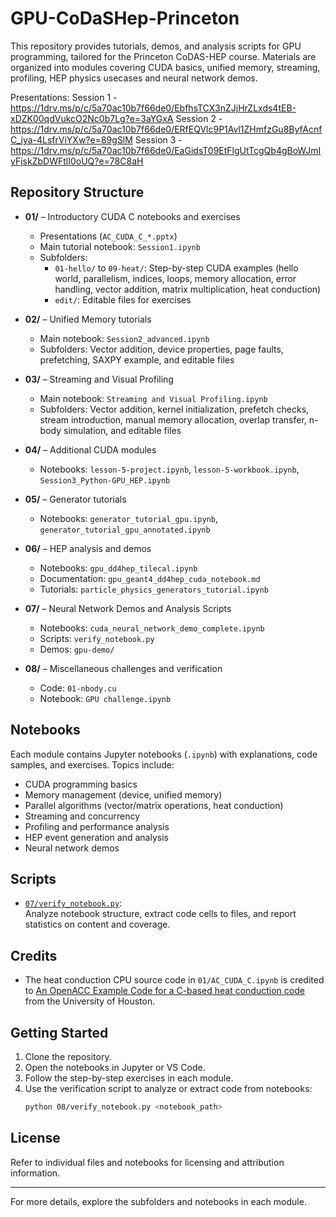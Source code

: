<!--
README Documentation Comment

This README provides an overview of the GPU-CoDaSHep-Princeton repository, which contains tutorials, demos, and analysis scripts for GPU programming in the context of the Princeton CoDAS-HEP course. It details the repository structure, including modules on CUDA basics, unified memory, streaming, profiling, advanced topics, neural network demos, analysis scripts, and notebook verification tools. The README also lists available presentations, describes the contents and purpose of each module, and provides instructions for getting started and using the verification script. Attribution for external code and licensing information are included. The document is intended to guide users through the repository's resources and facilitate learning and analysis of GPU programming techniques.
-->
# GPU-CoDaSHep-Princeton

This repository provides tutorials, demos, and analysis scripts for GPU programming, tailored for the Princeton CoDAS-HEP course. Materials are organized into modules covering CUDA basics, unified memory, streaming, profiling, HEP physics usecases and neural network demos.



Presentations:
Session 1 - https://1drv.ms/p/c/5a70ac10b7f66de0/EbfhsTCX3nZJjHrZLxds4tEB-xDZK00qdVukcO2Nc0b7Lg?e=3aYGxA
Session 2 - https://1drv.ms/p/c/5a70ac10b7f66de0/ERfEQVlc9P1Avl1ZHmfzGu8ByfAcnfC_iya-4LsfrViYXw?e=89gSlM
Session 3 - https://1drv.ms/p/c/5a70ac10b7f66de0/EaGidsT09EtFlgUtTcgQb4gBoWJmIyFjskZbDWFtlI0oUQ?e=78C8aH



## Repository Structure

- **01/** – Introductory CUDA C notebooks and exercises  
  - Presentations (`AC_CUDA_C_*.pptx`)
  - Main tutorial notebook: `Session1.ipynb`
  - Subfolders:  
    - `01-hello/` to `09-heat/`: Step-by-step CUDA examples (hello world, parallelism, indices, loops, memory allocation, error handling, vector addition, matrix multiplication, heat conduction)  
    - `edit/`: Editable files for exercises

- **02/** – Unified Memory tutorials  
  - Main notebook: `Session2_advanced.ipynb`
  - Subfolders: Vector addition, device properties, page faults, prefetching, SAXPY example, and editable files

- **03/** – Streaming and Visual Profiling  
  - Main notebook: `Streaming and Visual Profiling.ipynb`
  - Subfolders: Vector addition, kernel initialization, prefetch checks, stream introduction, manual memory allocation, overlap transfer, n-body simulation, and editable files

- **04/** – Additional CUDA modules  
  - Notebooks: `lesson-5-project.ipynb`, `lesson-5-workbook.ipynb`, `Session3_Python-GPU_HEP.ipynb`

- **05/** – Generator tutorials  
  - Notebooks: `generator_tutorial_gpu.ipynb`, `generator_tutorial_gpu_annotated.ipynb`

- **06/** – HEP analysis and demos  
  - Notebooks: `gpu_dd4hep_tilecal.ipynb`
  - Documentation: `gpu_geant4_dd4hep_cuda_notebook.md`
  - Tutorials: `particle_physics_generators_tutorial.ipynb`

- **07/** – Neural Network Demos and Analysis Scripts  
  - Notebooks: `cuda_neural_network_demo_complete.ipynb`
  - Scripts: `verify_notebook.py`
  - Demos: `gpu-demo/`

- **08/** – Miscellaneous challenges and verification  
  - Code: `01-nbody.cu`
  - Notebook: `GPU challenge.ipynb`



## Notebooks

Each module contains Jupyter notebooks (`.ipynb`) with explanations, code samples, and exercises. Topics include:

- CUDA programming basics
- Memory management (device, unified memory)
- Parallel algorithms (vector/matrix operations, heat conduction)
- Streaming and concurrency
- Profiling and performance analysis
- HEP event generation and analysis
- Neural network demos


## Scripts

- [`07/verify_notebook.py`](07/verify_notebook.py):  
  Analyze notebook structure, extract code cells to files, and report statistics on content and coverage.

## Credits

- The heat conduction CPU source code in `01/AC_CUDA_C.ipynb` is credited to [An OpenACC Example Code for a C-based heat conduction code](http://docplayer.net/30411068-An-openacc-example-code-for-a-c-based-heat-conduction-code.html) from the University of Houston.

## Getting Started

1. Clone the repository.
2. Open the notebooks in Jupyter or VS Code.
3. Follow the step-by-step exercises in each module.
4. Use the verification script to analyze or extract code from notebooks:
     ```sh
     python 08/verify_notebook.py <notebook_path>
     ```

## License

Refer to individual files and notebooks for licensing and attribution information.

---

For more details, explore the subfolders and notebooks in each module.
